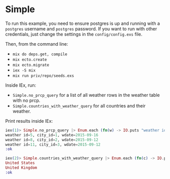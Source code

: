 # Simple

To run this example, you need to ensure postgres is up and running with a `postgres` username and `postgres` password. If you want to run with other credentials, just change the settings in the `config/config.exs` file.

Then, from the command line:

* `mix do deps.get, compile`
* `mix ecto.create`
* `mix ecto.migrate`
* `iex -S mix`
* `mix run priv/repo/seeds.exs`

Inside IEx, run:

* `Simple.no_prcp_query` for a list of all weather rows in the weather table with no prcp.
* `Simple.countries_with_weather_query` for all countries and their weather.

Print results inside IEx:

```elixir
iex(1)> Simple.no_prcp_query |> Enum.each (fn(w) -> IO.puts "weather id=#{w.id}, city_id=#{w.city_id}, wdate=#{w.wdate}" end)
weather id=5, city_id=1, wdate=2015-09-16
weather id=8, city_id=2, wdate=2015-09-12
weather id=11, city_id=3, wdate=2015-09-12
:ok

iex(2)> Simple.countries_with_weather_query |> Enum.each (fn(c) -> IO.puts c.name end)
United States
United Kingdom
:ok
```

